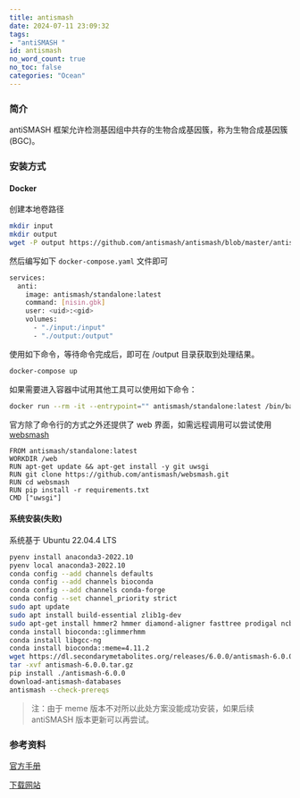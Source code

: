 ```yaml
---
title: antismash
date: 2024-07-11 23:09:32
tags:
- "antiSMASH "
id: antismash
no_word_count: true
no_toc: false
categories: "Ocean"
---
```


### 简介

antiSMASH 框架允许检测基因组中共存的生物合成基因簇，称为生物合成基因簇 (BGC)。

### 安装方式

#### Docker

创建本地卷路径

```bash
mkdir input
mkdir output
wget -P output https://github.com/antismash/antismash/blob/master/antismash/test/integration/data/nisin.gbk
```

然后编写如下 `docker-compose.yaml` 文件即可

```bash
services:
  anti:
    image: antismash/standalone:latest
    command: [nisin.gbk]
    user: <uid>:<gid>
    volumes: 
      - "./input:/input"
      - "./output:/output"
```

使用如下命令，等待命令完成后，即可在 /output 目录获取到处理结果。

```bash
docker-compose up
```

如果需要进入容器中试用其他工具可以使用如下命令：

```bash
docker run --rm -it --entrypoint="" antismash/standalone:latest /bin/bash
```

官方除了命令行的方式之外还提供了 web 界面，如需远程调用可以尝试使用 [websmash](https://github.com/antismash/websmash) 

```text
FROM antismash/standalone:latest
WORKDIR /web
RUN apt-get update && apt-get install -y git uwsgi
RUN git clone https://github.com/antismash/websmash.git
RUN cd websmash
RUN pip install -r requirements.txt
CMD ["uwsgi"]
```

#### 系统安装(失败)

系统基于 Ubuntu 22.04.4 LTS

```bash
pyenv install anaconda3-2022.10
pyenv local anaconda3-2022.10
conda config --add channels defaults
conda config --add channels bioconda
conda config --add channels conda-forge
conda config --set channel_priority strict
sudo apt update
sudo apt install build-essential zlib1g-dev
sudo apt-get install hmmer2 hmmer diamond-aligner fasttree prodigal ncbi-blast+ muscle
conda install bioconda::glimmerhmm
conda install libgcc-ng
conda install bioconda::meme=4.11.2
wget https://dl.secondarymetabolites.org/releases/6.0.0/antismash-6.0.0.tar.gz
tar -xvf antismash-6.0.0.tar.gz
pip install ./antismash-6.0.0
download-antismash-databases
antismash --check-prereqs
```

> 注：由于 meme 版本不对所以此处方案没能成功安装，如果后续 antiSMASH 版本更新可以再尝试。

### 参考资料

[官方手册](https://docs.antismash.secondarymetabolites.org/)

[下载网站](https://dl.secondarymetabolites.org/releases/)

